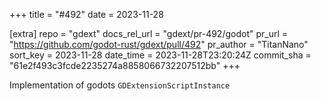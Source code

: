 +++
title = "#492"
date = 2023-11-28

[extra]
repo = "gdext"
docs_rel_url = "gdext/pr-492/godot"
pr_url = "https://github.com/godot-rust/gdext/pull/492"
pr_author = "TitanNano"
sort_key = 2023-11-28
date_time = 2023-11-28T23:20:24Z
commit_sha = "61e2f493c3fcde2235274a8858066732207512bb"
+++

Implementation of godots `GDExtensionScriptInstance`
